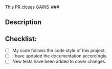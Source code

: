 <!-- Update the title following: https://www.notion.so/Pull-request-be8516b1b61a40e5af6f8ae3385487fe?pvs=4 -->

<!-- Add Task ID, i.e. This PR closes GAINS-*** -->
This PR closes GAINS-### 

## Description

<!-- Describe your changes in detail -->

## Checklist:
<!-- If you're unsure about any of these, don't hesitate to ask. We're here to help! -->
- [ ] My code follows the code style of this project.
- [ ] I have updated the documentation accordingly.
- [ ] New tests have been added to cover changes.
